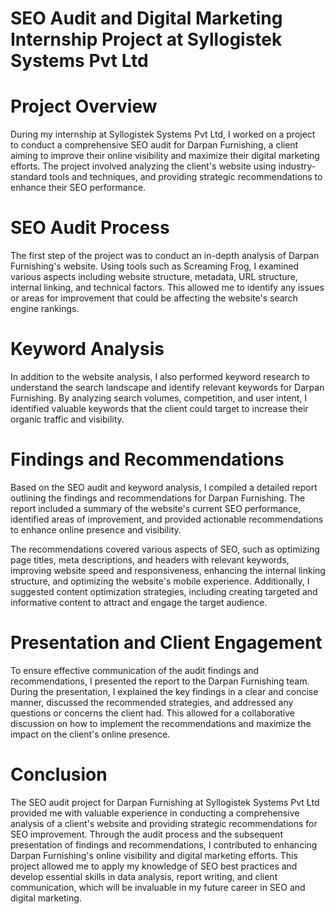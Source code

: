 # SEO Audit and Digital Marketing Internship Project at Syllogistek Systems Pvt Ltd

# Project Overview
During my internship at Syllogistek Systems Pvt Ltd, I worked on a project to conduct a comprehensive SEO audit for Darpan Furnishing, a client aiming to improve their online visibility and maximize their digital marketing efforts. The project involved analyzing the client's website using industry-standard tools and techniques, and providing strategic recommendations to enhance their SEO performance.

# SEO Audit Process
The first step of the project was to conduct an in-depth analysis of Darpan Furnishing's website. Using tools such as Screaming Frog, I examined various aspects including website structure, metadata, URL structure, internal linking, and technical factors. This allowed me to identify any issues or areas for improvement that could be affecting the website's search engine rankings.

# Keyword Analysis
In addition to the website analysis, I also performed keyword research to understand the search landscape and identify relevant keywords for Darpan Furnishing. By analyzing search volumes, competition, and user intent, I identified valuable keywords that the client could target to increase their organic traffic and visibility.

# Findings and Recommendations
Based on the SEO audit and keyword analysis, I compiled a detailed report outlining the findings and recommendations for Darpan Furnishing. The report included a summary of the website's current SEO performance, identified areas of improvement, and provided actionable recommendations to enhance online presence and visibility.

The recommendations covered various aspects of SEO, such as optimizing page titles, meta descriptions, and headers with relevant keywords, improving website speed and responsiveness, enhancing the internal linking structure, and optimizing the website's mobile experience. Additionally, I suggested content optimization strategies, including creating targeted and informative content to attract and engage the target audience.

# Presentation and Client Engagement
To ensure effective communication of the audit findings and recommendations, I presented the report to the Darpan Furnishing team. During the presentation, I explained the key findings in a clear and concise manner, discussed the recommended strategies, and addressed any questions or concerns the client had. This allowed for a collaborative discussion on how to implement the recommendations and maximize the impact on the client's online presence.

# Conclusion
The SEO audit project for Darpan Furnishing at Syllogistek Systems Pvt Ltd provided me with valuable experience in conducting a comprehensive analysis of a client's website and providing strategic recommendations for SEO improvement. Through the audit process and the subsequent presentation of findings and recommendations, I contributed to enhancing Darpan Furnishing's online visibility and digital marketing efforts. This project allowed me to apply my knowledge of SEO best practices and develop essential skills in data analysis, report writing, and client communication, which will be invaluable in my future career in SEO and digital marketing.





